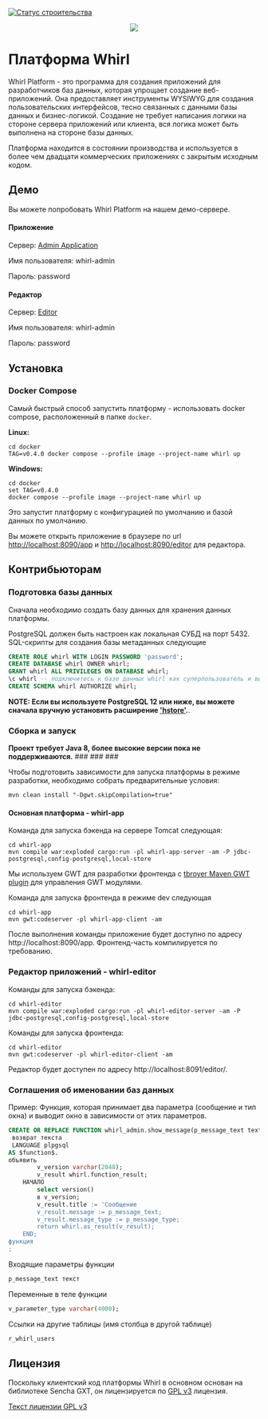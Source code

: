 [![Статус строительства](https://scrutinizer-ci.com/g/whirlplatform/whirl/badges/build.png?b=master)](https://scrutinizer-ci.com/g/whirlplatform/whirl/build-status/master)

<p style="text-align:center;">
  <img src="logo.png" /> <br>
</p>

# Платформа Whirl

Whirl Platform - это программа для создания приложений для разработчиков баз данных, которая упрощает создание веб-приложений. 
Она предоставляет инструменты WYSIWYG для создания пользовательских интерфейсов, тесно связанных с данными базы данных и бизнес-логикой. Создание
не требует написания логики на стороне сервера приложений или клиента, вся логика может быть выполнена на стороне базы данных.

Платформа находится в состоянии производства и используется в более чем двадцати коммерческих приложениях с закрытым исходным кодом.

## Демо

Вы можете попробовать Whirl Platform на нашем демо-сервере.

#### Приложение

Сервер: [Admin Application](http://demo.whirl-platform.ru/app?application=whirl-admin)

Имя пользователя: whirl-admin

Пароль: password

#### Редактор

Сервер: [Editor](http://demo.whirl-platform.ru/editor/)

Имя пользователя: whirl-admin

Пароль: password


## Установка

### Docker Compose

Самый быстрый способ запустить платформу - использовать docker compose, расположенный в папке `docker`.

**Linux:**
```shell
cd docker
TAG=v0.4.0 docker compose --profile image --project-name whirl up
```

**Windows:**
```shell
cd docker
set TAG=v0.4.0
docker compose --profile image --project-name whirl up
```

Это запустит платформу с конфигурацией по умолчанию и базой данных по умолчанию.

Вы можете открыть приложение в браузере по url [http://localhost:8090/app](http://localhost:8080/app)
и [http://localhost:8090/editor](http://localhost:8080/editor) для редактора.


## Контрибьюторам

### Подготовка базы данных

Сначала необходимо создать базу данных для хранения данных платформы.

PostgreSQL должен быть настроен как локальная СУБД на порт 5432. SQL-скрипты для создания базы метаданных следующие

```sql
CREATE ROLE whirl WITH LOGIN PASSWORD 'password';
CREATE DATABASE whirl OWNER whirl;
GRANT whirl ALL PRIVILEGES ON DATABASE whirl;
\c whirl -- подключитесь к базе данных whirl как суперпользователь и выполните следующие команды
CREATE SCHEMA whirl AUTHORIZE whirl;
```


**NOTE: Если вы используете PostgreSQL 12 или ниже, вы можете сначала вручную установить расширение ['hstore'](https://www.postgresql.org/docs/current/hstore.html).**.

### Сборка и запуск

**Проект требует Java 8, более высокие версии пока не поддерживаются.** ### ### ###

Чтобы подготовить зависимости для запуска платформы в режиме разработки, необходимо собрать предварительные условия:

```shell
mvn clean install "-Dgwt.skipCompilation=true"
```

#### Основная платформа - whirl-app

Команда для запуска бэкенда на сервере Tomcat следующая:

```shell
cd whirl-app
mvn compile war:exploded cargo:run -pl whirl-app-server -am -P jdbc-postgresql,config-postgresql,local-store
```

Мы используем GWT для разработки фронтенда
с [tbroyer Maven GWT plugin](https://tbroyer.github.io/gwt-maven-plugin/index.html) для управления GWT модулями.

Команда для запуска фронтенда в режиме dev следующая

```shell
cd whirl-app
mvn gwt:codeserver -pl whirl-app-client -am
```

После выполнения команды приложение будет доступно по адресу http://localhost:8090/app. Фронтенд-часть компилируется
по требованию.

### Редактор приложений - whirl-editor

Команды для запуска бэкенда:

```shell
cd whirl-editor
mvn compile war:exploded cargo:run -pl whirl-editor-server -am -P jdbc-postgresql,config-postgresql,local-store
```

Команды для запуска фронтенда:

```shell
cd whirl-editor
mvn gwt:codeserver -pl whirl-editor-client -am
```

Редактор будет доступен по адресу http://localhost:8091/editor/.

### Соглашения об именовании баз данных

Пример: Функция, которая принимает два параметра (сообщение и тип окна) и выводит окно в зависимости от этих параметров.

```sql 
CREATE OR REPLACE FUNCTION whirl_admin.show_message(p_message_text text, p_message_type text)
 возврат текста
 LANGUAGE plpgsql
AS $function$.
объявить 
		v_version varchar(2048);
		v_result whirl.function_result;
	НАЧАЛО
		select version()
		в v_version;
		v_result.title := 'Сообщение
		v_result.message := p_message_text;
		v_result.message_type := p_message_type;
		return whirl.as_result(v_result);
	END;
функция
;
```

Входящие параметры функции

```sql
p_message_text текст
```

Переменные в теле функции

```sql
v_parameter_type varchar(4000);
```

Ссылки на другие таблицы (имя столбца в другой таблице)

```sql
r_whirl_users
```

## Лицензия

Поскольку клиентский код платформы Whirl в основном основан на библиотеке Sencha GXT, он лицензируется по [GPL v3](LICENSE)
лицензия.

[Текст лицензии GPL v3](LICENSE)